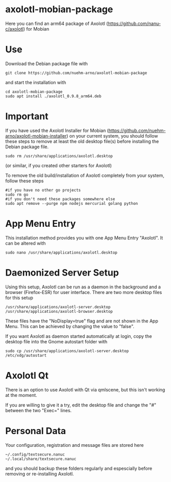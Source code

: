 # axolotl-mobian-package
Here you can find an arm64 package of Axolotl (https://github.com/nanu-c/axolotl) for Mobian

# Use
Download the Debian package file with
```
git clone https://github.com/nuehm-arno/axolotl-mobian-package
```
and start the installation with
```
cd axolotl-mobian-package
sudo apt install ./axolotl_0.9.8_arm64.deb
```

# Important
If you have used the Axolotl Installer for Mobian (https://github.com/nuehm-arno/axolotl-mobian-installer) on your current system, you should follow these steps to remove at least the old desktop file(s) before installing the Debian package file.
```
sudo rm /usr/share/applications/axolotl.desktop
```
(or similar, if you created other starters for Axolotl)

To remove the old build/installation of Axolotl completely from your system, follow these steps
```
#if you have no other go projects
sudo rm go
#if you don't need these packages somewhere else
sudo apt remove --purge npm nodejs mercurial golang python
```

# App Menu Entry
This installation method provides you with one App Menu Entry "Axolotl". It can be altered with
```
sudo nano /usr/share/applications/axolotl.desktop
```

# Daemonized Server Setup
Using this setup, Axolotl can be run as a daemon in the background and a browser (Firefox-ESR) for user interface.
There are two more desktop files for this setup
```
/usr/share/applications/axolotl-server.desktop
/usr/share/applications/axolotl-browser.desktop
```
These files have the "NoDisplay=true" flag and are not shown in the App Menu. This can be achieved by changing the value to "false".

If you want Axolotl as daemon started automatically at login, copy the desktop file into the Gnome autostart folder with
```
sudo cp /usr/share/applications/axolotl-server.desktop /etc/xdg/autostart
```

# Axolotl Qt
There is an option to use Axolotl with Qt via qmlscene, but this isn't working at the moment.

If you are willing to give it a try, edit the desktop file and change the "#" between the two "Exec=" lines.

# Personal Data
Your configuration, registration and message files are stored here
```
~/.config/textsecure.nanuc
~/.local/share/textsecure.nanuc
```
and you should backup these folders regularly and espescially before removing or re-installing Axolotl.
